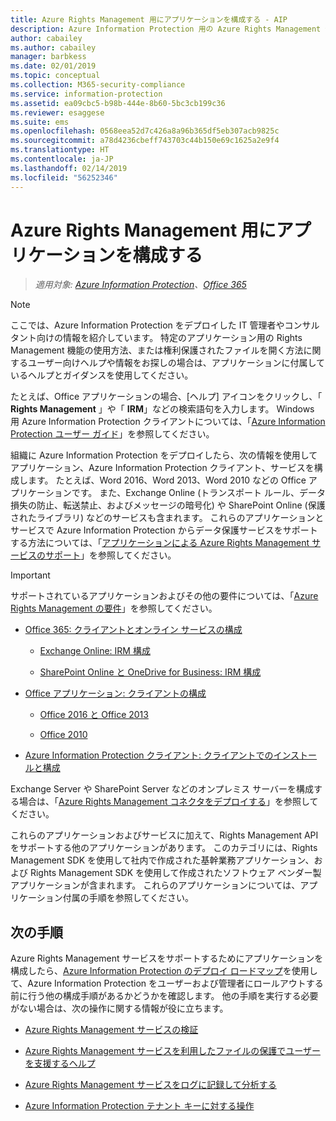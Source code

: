 ```yaml
---
title: Azure Rights Management 用にアプリケーションを構成する - AIP
description: Azure Information Protection 用の Azure Rights Management 保護サービスをサポートするように、管理者がアプリケーションとサービスを構成する手順について説明します。 たとえば、Word 2013 や Word 2010 などの Office アプリケーション、および Exchange Online (トランスポート ルール、データ損失の防止、転送禁止、およびメッセージの暗号化) や SharePoint Online (保護されたライブラリ) などのサービスが含まれます。
author: cabailey
ms.author: cabailey
manager: barbkess
ms.date: 02/01/2019
ms.topic: conceptual
ms.collection: M365-security-compliance
ms.service: information-protection
ms.assetid: ea09cbc5-b98b-444e-8b60-5bc3cb199c36
ms.reviewer: esaggese
ms.suite: ems
ms.openlocfilehash: 0568eea52d7c426a8a96b365df5eb307acb9825c
ms.sourcegitcommit: a78d4236cbeff743703c44b150e69c1625a2e9f4
ms.translationtype: HT
ms.contentlocale: ja-JP
ms.lasthandoff: 02/14/2019
ms.locfileid: "56252346"
---
```

# <a name="configuring-applications-for-azure-rights-management"></a>Azure Rights Management 用にアプリケーションを構成する

>*適用対象: [Azure Information Protection](https://azure.microsoft.com/pricing/details/information-protection)、[Office 365](https://download.microsoft.com/download/E/C/F/ECF42E71-4EC0-48FF-AA00-577AC14D5B5C/Azure_Information_Protection_licensing_datasheet_EN-US.pdf)*

> [!NOTE]
> ここでは、Azure Information Protection をデプロイした IT 管理者やコンサルタント向けの情報を紹介しています。 特定のアプリケーション用の Rights Management 機能の使用方法、または権利保護されたファイルを開く方法に関するユーザー向けヘルプや情報をお探しの場合は、アプリケーションに付属しているヘルプとガイダンスを使用してください。
>
> たとえば、Office アプリケーションの場合、[ヘルプ] アイコンをクリックし、「 **Rights Management** 」や「 **IRM**」などの検索語句を入力します。 Windows 用 Azure Information Protection クライアントについては、「[Azure Information Protection ユーザー ガイド](./rms-client/client-user-guide.md)」を参照してください。

組織に Azure Information Protection をデプロイしたら、次の情報を使用してアプリケーション、Azure Information Protection クライアント、サービスを構成します。 たとえば、Word 2016、Word 2013、Word 2010 などの Office アプリケーションです。 また、Exchange Online (トランスポート ルール、データ損失の防止、転送禁止、およびメッセージの暗号化) や SharePoint Online (保護されたライブラリ) などのサービスも含まれます。 これらのアプリケーションとサービスで Azure Information Protection からデータ保護サービスをサポートする方法については、「[アプリケーションによる Azure Rights Management サービスのサポート](applications-support.md)」を参照してください。

> [!IMPORTANT]
> サポートされているアプリケーションおよびその他の要件については、「[Azure Rights Management の要件](requirements.md)」を参照してください。

-   [Office 365: クライアントとオンライン サービスの構成](configure-office365.md)

    -   [Exchange Online: IRM 構成](configure-office365.md#exchangeonline-irm-configuration)

    -   [SharePoint Online と OneDrive for Business: IRM 構成](configure-office365.md#sharepointonline-and-onedrive-for-business-irm-configuration)

- [Office アプリケーション: クライアントの構成](configure-office-apps.md)

    -   [Office 2016 と Office 2013](configure-office-apps.md#office2016-and-office-2013)

    -   [Office 2010](configure-office-apps.md#office2010)

-   [Azure Information Protection クライアント: クライアントでのインストールと構成](configure-client.md)

Exchange Server や SharePoint Server などのオンプレミス サーバーを構成する場合は、「[Azure Rights Management コネクタをデプロイする](deploy-rms-connector.md)」を参照してください。

これらのアプリケーションおよびサービスに加えて、Rights Management API をサポートする他のアプリケーションがあります。 このカテゴリには、Rights Management SDK を使用して社内で作成された基幹業務アプリケーション、および Rights Management SDK を使用して作成されたソフトウェア ベンダー製アプリケーションが含まれます。 これらのアプリケーションについては、アプリケーション付属の手順を参照してください。

## <a name="next-steps"></a>次の手順
Azure Rights Management サービスをサポートするためにアプリケーションを構成したら、[Azure Information Protection のデプロイ ロードマップ](deployment-roadmap.md)を使用して、Azure Information Protection をユーザーおよび管理者にロールアウトする前に行う他の構成手順があるかどうかを確認します。 他の手順を実行する必要がない場合は、次の操作に関する情報が役に立ちます。

- [Azure Rights Management サービスの検証](verify.md)

- [Azure Rights Management サービスを利用したファイルの保護でユーザーを支援するヘルプ](help-users.md)

- [Azure Rights Management サービスをログに記録して分析する](log-analyze-usage.md)

- [Azure Information Protection テナント キーに対する操作](operations-tenant-key.md)


